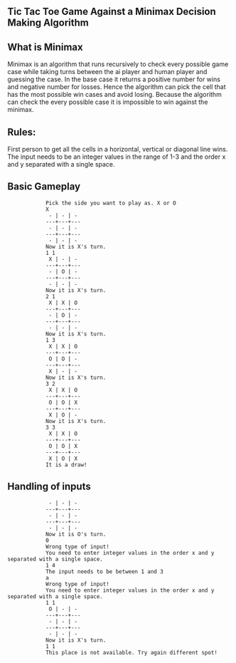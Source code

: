 ## Tic Tac Toe Game Against a Minimax Decision Making Algorithm

## What is Minimax
Minimax is an algorithm that runs recursively to check every possible game case while taking turns between the ai player and human player and guessing the case. In the base case it returns a positive number for wins and negative number for losses. Hence the algorithm can pick the cell that has the most possible win cases and avoid losing. Because the algorithm can check the every possible case it is impossible to win against the minimax.

## Rules:
First person to get all the cells in a horizontal, vertical or diagonal line wins.
The input needs to be an integer values in the range of 1-3 and the order x and y separated with a single space.

## Basic Gameplay

                Pick the side you want to play as. X or O
                X
                 - | - | -
                ---+---+---
                 - | - | -
                ---+---+---
                 - | - | -
                Now it is X's turn.
                1 1
                 X | - | -
                ---+---+---
                 - | O | -
                ---+---+---
                 - | - | -
                Now it is X's turn.
                2 1
                 X | X | O
                ---+---+---
                 - | O | -
                ---+---+---
                 - | - | -
                Now it is X's turn.
                1 3
                 X | X | O
                ---+---+---
                 O | O | -
                ---+---+---
                 X | - | -
                Now it is X's turn.
                3 2
                 X | X | O
                ---+---+---
                 O | O | X
                ---+---+---
                 X | O | -
                Now it is X's turn.
                3 3
                 X | X | O
                ---+---+---
                 O | O | X
                ---+---+---
                 X | O | X
                It is a draw!

## Handling of inputs

                 - | - | -
                ---+---+---
                 - | - | -
                ---+---+---
                 - | - | -
                Now it is O's turn.
                0
                Wrong type of input!
                You need to enter integer values in the order x and y separated with a single space.
                1 4
                The input needs to be between 1 and 3
                a
                Wrong type of input!
                You need to enter integer values in the order x and y separated with a single space.
                1 1
                 O | - | -
                ---+---+---
                 - | - | -
                ---+---+---
                 - | - | -
                Now it is X's turn.
                1 1
                This place is not available. Try again different spot!
